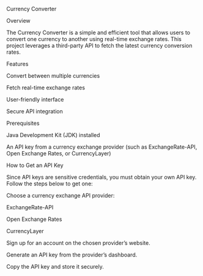Currency Converter

 

Overview

The Currency Converter is a simple and efficient tool that allows users to convert one currency to another using real-time exchange rates. This project leverages a third-party API to fetch the latest currency conversion rates.

Features

Convert between multiple currencies

Fetch real-time exchange rates

User-friendly interface

Secure API integration

Prerequisites

Java Development Kit (JDK) installed

An API key from a currency exchange provider (such as ExchangeRate-API, Open Exchange Rates, or CurrencyLayer)

How to Get an API Key

Since API keys are sensitive credentials, you must obtain your own API key. Follow the steps below to get one:

Choose a currency exchange API provider:

ExchangeRate-API

Open Exchange Rates

CurrencyLayer

Sign up for an account on the chosen provider’s website.

Generate an API key from the provider’s dashboard.

Copy the API key and store it securely.
